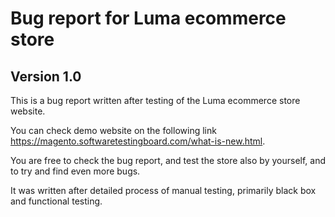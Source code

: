 # Bug report for Luma ecommerce store

## Version 1.0

This is a bug report written after testing of the Luma ecommerce store website.

You can check demo website on the following link https://magento.softwaretestingboard.com/what-is-new.html.

You are free to check the bug report, and test the store also by yourself, and to try and find even more bugs.

It was written after detailed process of manual testing, primarily black box and functional testing.
